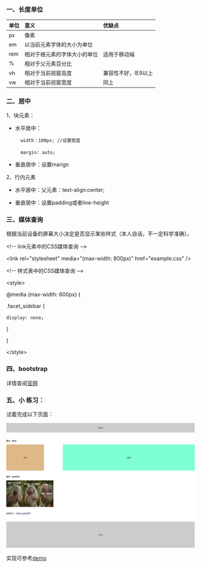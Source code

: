 ### 一、长度单位

| 单位 | 意义 | 优缺点 |
| :--- | :--- | :--- |
| px | 像素 |  |
| em | 以当前元素字体的大小为单位 |  |
| rem | 相对于根元素的字体大小的单位 | 适用于移动端 |
| % | 相对于父元素百分比 |  |
| vh | 相对于当前视窗高度 | 兼容性不好，IE9以上 |
| vw | 相对于当前视窗宽度 | 同上 |

### 二、居中

1、块元素：

* 水平居中：

  ```
    width：100px; //设置宽度

    margin: auto;
  ```

* 垂直居中：设置marign

2、行内元素

* 水平居中：父元素：text-align:center;

* 垂直居中：设置padding或者line-height

### 三、媒体查询

根据当前设备的屏幕大小决定是否显示某些样式（本人自话，不一定科学准确）。

&lt;!-- link元素中的CSS媒体查询 --&gt;

&lt;link rel="stylesheet" media="\(max-width: 800px\)" href="example.css" /&gt;

&lt;!-- 样式表中的CSS媒体查询 --&gt;

&lt;style&gt;

@media \(max-width: 600px\) {

.facet\_sidebar {

```
display: none;
```

}

}

&lt;/style&gt;

### 四、bootstrap

详情查阅[官网](http://v3.bootcss.com/css/)

### 五、小 练习：

试着完成以下页面：

![](/assets/practice-css.png)

实现可参考[demo](https://test.idx365.com/practice/css.html)


